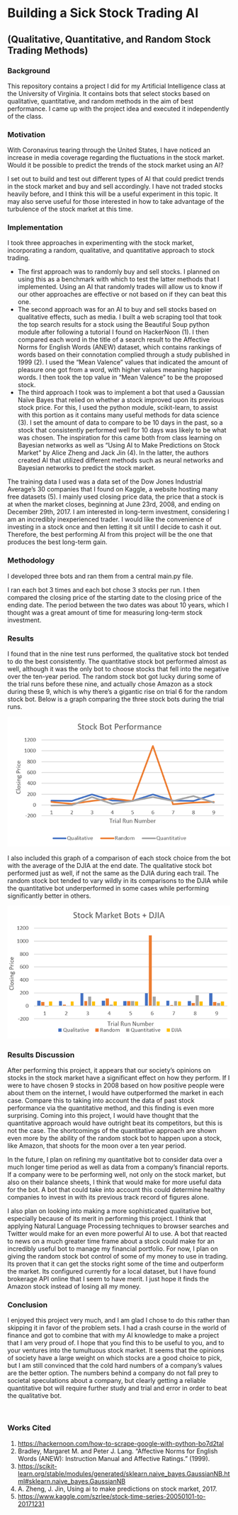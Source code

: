 # Building a Sick Stock Trading AI

## (Qualitative, Quantitative, and Random Stock Trading Methods)

### Background

This repository contains a project I did for my Artificial Intelligence class at the University of Virginia. It contains bots that select stocks based on qualitative, quantitative, and random methods in the aim of best performance. I came up with the project idea and executed it independently of the class.

### Motivation

With Coronavirus tearing through the United States, I have noticed an increase in media coverage regarding the fluctuations in the stock market. Would it be possible to predict the trends of the stock market using an AI?

I set out to build and test out different types of AI that could predict trends in the stock market and buy and sell accordingly. I have not traded stocks heavily before, and I think this will be a useful experiment in this topic. It may also serve useful for those interested in how to take advantage of the turbulence of the stock market at this time.

### Implementation

I took three approaches in experimenting with the stock market, incorporating a random, qualitative, and quantitative approach to stock trading.

* The first approach was to randomly buy and sell stocks. I planned on using this as a benchmark with which to test the latter methods that I implemented. Using an AI that randomly trades will allow us to know if our other approaches are effective or not based on if they can beat this one.
* The second approach was for an AI to buy and sell stocks based on qualitative effects, such as media. I built a web scraping tool that took the top search results for a stock using the Beautiful Soup python module after following a tutorial I found on HackerNoon (1). I then compared each word in the title of a search result to the Affective Norms for English Words (ANEW) dataset, which contains rankings of words based on their connotation complied through a study published in 1999 (2). I used the “Mean Valence” values that indicated the amount of pleasure one got from a word, with higher values meaning happier words. I then took the top value in “Mean Valence” to be the proposed stock.
* The third approach I took was to implement a bot that used a Gaussian Naïve Bayes that relied on whether a stock improved upon its previous stock price. For this, I used the python module, scikit-learn, to assist with this portion as it contains many useful methods for data science (3). I set the amount of data to compare to be 10 days in the past, so a stock that consistently performed well for 10 days was likely to be what was chosen. The inspiration for this came both from class learning on Bayesian networks as well as “Using AI to Make Predictions on Stock Market” by Alice Zheng and Jack Jin (4). In the latter, the authors created AI that utilized different methods such as neural networks and Bayesian networks to predict the stock market. 

The training data I used was a data set of the Dow Jones Industrial Average’s 30 companies that I found on Kaggle, a website hosting many free datasets (5). I mainly used closing price data, the price that a stock is at when the market closes, beginning at June 23rd, 2008, and ending on December 29th, 2017. I am interested in long-term investment, considering I am an incredibly inexperienced trader. I would like the convenience of investing in a stock once and then letting it sit until I decide to cash it out. Therefore, the best performing AI from this project will be the one that produces the best long-term gain. 

### Methodology

I developed three bots and ran them from a central main.py file. 

I ran each bot 3 times and each bot chose 3 stocks per run. I then compared the closing price of the starting date to the closing price of the ending date. The period between the two dates was about 10 years, which I thought was a great amount of time for measuring long-term stock investment. 

### Results

I found that in the nine test runs performed, the qualitative stock bot tended to do the best consistently. The quantitative stock bot performed almost as well, although it was the only bot to choose stocks that fell into the negative over the ten-year period. The random stock bot got lucky during some of the trial runs before these nine, and actually chose Amazon as a stock during these 9, which is why there’s a gigantic rise on trial 6 for the random stock bot. Below is a graph comparing the three stock bots during the trial runs.
 
![alt text](img/stock_bot_performance.png "Stock Bot Performance")

I also included this graph of a comparison of each stock choice from the bot with the average of the DJIA at the end date. The qualitative stock bot performed just as well, if not the same as the DJIA during each trail. The random stock bot tended to vary wildly in its comparisons to the DJIA while the quantitative bot underperformed in some cases while performing significantly better in others.
 
![alt text](img/stock_market_bots_djia.png "Stock Bots + DJIA")

### Results Discussion

After performing this project, it appears that our society’s opinions on stocks in the stock market have a significant effect on how they perform. If I were to have chosen 9 stocks in 2008 based on how positive people were about them on the internet, I would have outperformed the market in each case. Compare this to taking into account the data of past stock performance via the quantitative method, and this finding is even more surprising. Coming into this project, I would have thought that the quantitative approach would have outright beat its competitors, but this is not the case. The shortcomings of the quantitative approach are shown even more by the ability of the random stock bot to happen upon a stock, like Amazon, that shoots for the moon over a ten year period.

In the future, I plan on refining my quantitative bot to consider data over a much longer time period as well as data from a company’s financial reports. If a company were to be performing well, not only on the stock market, but also on their balance sheets, I think that would make for more useful data for the bot. A bot that could take into account this could determine healthy companies to invest in with its previous track record of figures alone. 

I also plan on looking into making a more sophisticated qualitative bot, especially because of its merit in performing this project. I think that applying Natural Language Processing techniques to browser searches and Twitter would make for an even more powerful AI to use. A bot that reacted to news on a much greater time frame about a stock could make for an incredibly useful bot to manage my financial portfolio. 
For now, I plan on giving the random stock bot control of some of my money to use in trading. Its proven that it can get the stocks right some of the time and outperform the market. Its configured currently for a local dataset, but I have found brokerage API online that I seem to have merit. I just hope it finds the Amazon stock instead of losing all my money. 

### Conclusion

I enjoyed this project very much, and I am glad I chose to do this rather than skipping it in favor of the problem sets. I had a crash course in the world of finance and got to combine that with my AI knowledge to make a project that I am very proud of. I hope that you find this to be useful to you, and to your ventures into the tumultuous stock market. It seems that the opinions of society have a large weight on which stocks are a good choice to pick, but I am still convinced that the cold hard numbers of a company’s values are the better option. The numbers behind a company do not fall prey to societal speculations about a company, but clearly getting a reliable quantitative bot will require further study and trial and error in order to beat the qualitative bot.

 
### Works Cited
1.	https://hackernoon.com/how-to-scrape-google-with-python-bo7d2tal
2.	Bradley, Margaret M. and Peter J. Lang. “Affective Norms for English Words (ANEW): Instruction Manual and Affective Ratings.” (1999).
3.	https://scikit-learn.org/stable/modules/generated/sklearn.naive_bayes.GaussianNB.html#sklearn.naive_bayes.GaussianNB
4.	A. Zheng, J. Jin, Using ai to make predictions on stock market, 2017.
5.	https://www.kaggle.com/szrlee/stock-time-series-20050101-to-20171231
